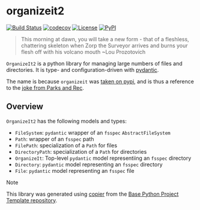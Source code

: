 # organizeit2

[![Build Status](https://github.com/timkpaine/organizeit2/actions/workflows/build.yml/badge.svg?branch=main&event=push)](https://github.com/timkpaine/organizeit2/actions/workflows/build.yml)
[![codecov](https://codecov.io/gh/timkpaine/organizeit2/branch/main/graph/badge.svg)](https://codecov.io/gh/timkpaine/organizeit2)
[![License](https://img.shields.io/github/license/timkpaine/organizeit2)](https://github.com/timkpaine/organizeit2)
[![PyPI](https://img.shields.io/pypi/v/organizeit2.svg)](https://pypi.python.org/pypi/organizeit2)

> This morning at dawn, you will take a new form - that of a fleshless, chattering skeleton when Zorp the Surveyor arrives and burns your flesh off with his volcano mouth ~Lou Prozotovich

`OrganizeIt2` is a python library for managing large numbers of files and directories. It is type- and configuration-driven with [pydantic](https://docs.pydantic.dev/latest/).

The name is because `organizeit` was [taken on pypi](https://pypi.org/project/organizeit/), and is thus a reference to the [joke from Parks and Rec](https://parksandrecreation.fandom.com/wiki/The_Reasonabilists).


## Overview

`OrganizeIt2` has the following models and types:

- `FileSystem`: `pydantic` wrapper of an `fsspec` `AbstractFileSystem`
- `Path`: wrapper of an `fsspec` path
- `FilePath`: specialization of a `Path` for files
- `DirectoryPath`: specialization of a `Path` for directories
- `OrganizeIt`: Top-level `pydantic` model representiing an `fsspec` directory
- `Directory`: `pydantic` model representing an `fsspec` directory
- `File`: `pydantic` model representing an `fsspec` file

> [!NOTE]
> This library was generated using [copier](https://copier.readthedocs.io/en/stable/) from the [Base Python Project Template repository](https://github.com/python-project-templates/base).
